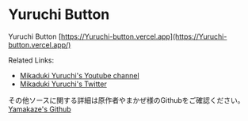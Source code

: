 # Yuruchi Button

Yuruchi Button [https://Yuruchi-button.vercel.app](https://Yuruchi-button.vercel.app/)

Related Links:
* [Mikaduki Yuruchi's Youtube channel](https://www.youtube.com/channel/UCF4KiwafRPMgvnfipsk1JZg)
* [Mikaduki Yuruchi's Twitter](https://twitter.com/Mikaduki_Yuruchi)

その他ソースに関する詳細は原作者やまかぜ様のGithubをご確認ください。
[Yamakaze's Github](https://github.com/Ymkznn/Nuino-button)